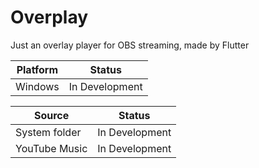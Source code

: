 # Overplay

Just an overlay player for OBS streaming, made by Flutter

|Platform|Status   |                                               
|--------|---------|
|Windows | In Development        |

|Source|Status   |                                               
|--------|---------|
|System folder | In Development        |
|YouTube Music | In Development        |
